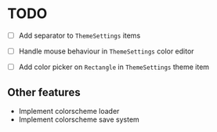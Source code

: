 # TODO

- [ ] Add separator to `ThemeSettings` items
- [ ] Handle mouse behaviour in `ThemeSettings` color editor
- [ ] Add color picker on `Rectangle` in `ThemeSettings` theme item


## Other features

- Implement colorscheme loader
- Implement colorscheme save system
